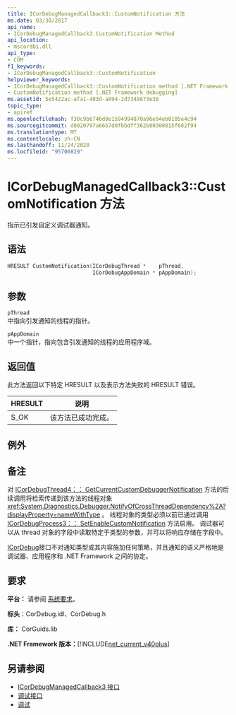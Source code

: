 ```yaml
---
title: ICorDebugManagedCallback3::CustomNotification 方法
ms.date: 03/30/2017
api_name:
- ICorDebugManagedCallback3.CustomNotification Method
api_location:
- mscordbi.dll
api_type:
- COM
f1_keywords:
- ICorDebugManagedCallback3::CustomNotification
helpviewer_keywords:
- ICorDebugManagedCallback3::CustomNotification method [.NET Framework debugging]
- CustomNotification method [.NET Framework debugging]
ms.assetid: 5e5422ac-afa1-403d-a894-2d7348673e38
topic_type:
- apiref
ms.openlocfilehash: f30c9b6746d0e1594994870a96e94eb8105e4c94
ms.sourcegitcommit: d8020797a6657d0fbbdff362b80300815f682f94
ms.translationtype: MT
ms.contentlocale: zh-CN
ms.lasthandoff: 11/24/2020
ms.locfileid: "95700829"
---
```

# <a name="icordebugmanagedcallback3customnotification-method"></a>ICorDebugManagedCallback3::CustomNotification 方法

指示已引发自定义调试器通知。  
  
## <a name="syntax"></a>语法  
  
```cpp  
HRESULT CustomNotification(ICorDebugThread *    pThread,  
                           ICorDebugAppDomain * pAppDomain);  
```  
  
## <a name="parameters"></a>参数  

 `pThread`  
 中指向引发通知的线程的指针。  
  
 `pAppDomain`  
 中一个指针，指向包含引发通知的线程的应用程序域。  
  
## <a name="return-value"></a>返回值  

 此方法返回以下特定 HRESULT 以及表示方法失败的 HRESULT 错误。  
  
|HRESULT|说明|  
|-------------|-----------------|  
|S_OK|该方法已成功完成。|  
  
## <a name="exceptions"></a>例外  
  
## <a name="remarks"></a>备注  

 对 [ICorDebugThread4：： GetCurrentCustomDebuggerNotification](icordebugthread4-getcurrentcustomdebuggernotification-method.md) 方法的后续调用将检索传递到该方法的线程对象 <xref:System.Diagnostics.Debugger.NotifyOfCrossThreadDependency%2A?displayProperty=nameWithType> 。 线程对象的类型必须以前已通过调用 [ICorDebugProcess3：： SetEnableCustomNotification](icordebugprocess3-setenablecustomnotification-method.md) 方法启用。 调试器可以从 thread 对象的字段中读取特定于类型的参数，并可以将响应存储在字段中。  
  
 [ICorDebug](icordebug-interface.md)接口不对通知类型或其内容施加任何策略，并且通知的语义严格地是调试器、应用程序和 .NET Framework 之间的协定。  
  
## <a name="requirements"></a>要求  

 **平台：** 请参阅 [系统要求](../../get-started/system-requirements.md)。  
  
 **标头**：CorDebug.idl、CorDebug.h  
  
 **库：** CorGuids.lib  
  
 **.NET Framework 版本：**[!INCLUDE[net_current_v40plus](../../../../includes/net-current-v40plus-md.md)]  
  
## <a name="see-also"></a>另请参阅

- [ICorDebugManagedCallback3 接口](icordebugmanagedcallback3-interface.md)
- [调试接口](debugging-interfaces.md)
- [调试](index.md)
